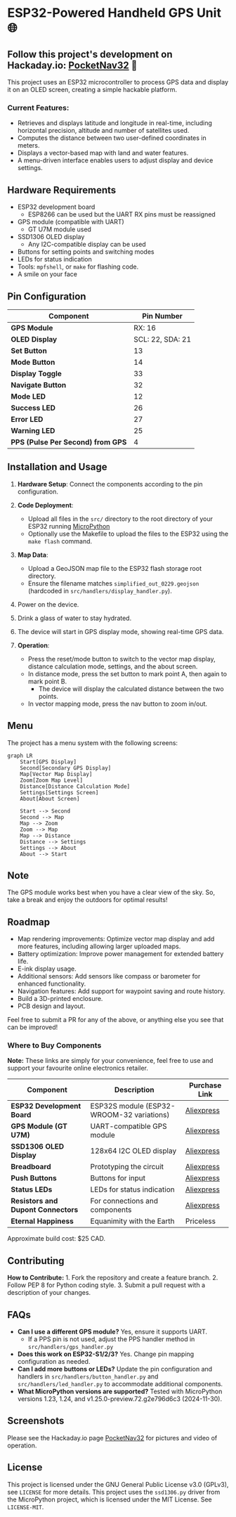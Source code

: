 # ESP32-Powered Handheld GPS Unit 🌐

Follow this project's development on Hackaday.io: [PocketNav32](https://hackaday.io/project/199321-pocketnav-32) 📸  
---


This project uses an ESP32 microcontroller to process GPS data and display it on an OLED screen, creating a simple hackable platform.

### Current Features:
- Retrieves and displays latitude and longitude in real-time, including horizontal precision, altitude and number of satellites used.
- Computes the distance between two user-defined coordinates in meters.
- Displays a vector-based map with land and water features.
- A menu-driven interface enables users to adjust display and device settings.

## Hardware Requirements

- ESP32 development board
  - ESP8266 can be used but the UART RX pins must be reassigned
- GPS module (compatible with UART) 
    - GT U7M module used
- SSD1306 OLED display
    - Any I2C-compatible display can be used
- Buttons for setting points and switching modes
- LEDs for status indication
- Tools: `mpfshell`, or `make` for flashing code.
- A smile on your face

## Pin Configuration
| Component          | Pin Number |
|--------------------|------------|
| **GPS Module**     | RX: 16     |
| **OLED Display**   | SCL: 22, SDA: 21 |
| **Set Button**     | 13         |
| **Mode Button**    | 14         |
| **Display Toggle** | 33         |
| **Navigate Button**| 32         |
| **Mode LED**       | 12         |
| **Success LED**    | 26         |
| **Error LED**      | 27         |
| **Warning LED**    | 25         |
| **PPS (Pulse Per Second) from GPS**     | 4          |


## Installation and Usage

1. **Hardware Setup**: Connect the components according to the pin configuration.
2. **Code Deployment**:
    * Upload all files in the `src/` directory to the root directory of your ESP32 running [MicroPython](https://docs.micropython.org/en/latest/esp32/tutorial/intro.html)
    * Optionally use the Makefile to upload the files to the ESP32 using the `make flash` command.

3. **Map Data**:
   - Upload a GeoJSON map file to the ESP32 flash storage root directory.
   - Ensure the filename matches `simplified_out_0229.geojson` (hardcoded in `src/handlers/display_handler.py`).

1. Power on the device.
2. Drink a glass of water to stay hydrated.
3. The device will start in GPS display mode, showing real-time GPS data.
4. **Operation**:
    * Press the reset/mode button to switch to the vector map display, distance calculation mode, settings, and the about screen.
    * In distance mode, press the set button to mark point A, then again to mark point B.
        * The device will display the calculated distance between the two points.
    * In vector mapping mode, press the nav button to zoom in/out.

## Menu
The project has a menu system with the following screens:
```mermaid
graph LR
    Start[GPS Display]
    Second[Secondary GPS Display]
    Map[Vector Map Display]
    Zoom[Zoom Map Level]
    Distance[Distance Calculation Mode]
    Settings[Settings Screen]
    About[About Screen]

    Start --> Second
    Second --> Map
    Map --> Zoom
    Zoom --> Map
    Map --> Distance
    Distance --> Settings
    Settings --> About
    About --> Start
```
## Note

The GPS module works best when you have a clear view of the sky. So, take a break and enjoy the outdoors for optimal results!

## Roadmap
* Map rendering improvements: Optimize vector map display and add more features, including allowing larger uploaded maps.
* Battery optimization: Improve power management for extended battery life.
* E-ink display usage.
* Additional sensors: Add sensors like compass or barometer for enhanced functionality.
* Navigation features: Add support for waypoint saving and route history.
* Build a 3D-printed enclosure.
* PCB design and layout.

Feel free to submit a PR for any of the above, or anything else you see that can be improved!

### Where to Buy Components
**Note:** These links are simply for your convenience, feel free to use and support your favourite online electronics retailer.

| **Component**       | **Description**                | **Purchase Link**                  |
|---------------------|--------------------------------|------------------------------------|
| **ESP32 Development Board** | ESP32S module (ESP32-WROOM-32 variations) | [Aliexpress](https://www.aliexpress.com/item/1005007370074458.html) |
| **GPS Module (GT U7M)**      | UART-compatible GPS module | [Aliexpress](https://www.aliexpress.com/item/1005001713388717.html) |
| **SSD1306 OLED Display**     | 128x64 I2C OLED display    | [Aliexpress](https://www.aliexpress.com/item/1005004355547926.html) |
| **Breadboard**                | Prototyping the circuit | [Aliexpress](https://www.aliexpress.com/item/1005004317066197.html) |
| **Push Buttons**             | Buttons for input   | [Aliexpress](https://www.aliexpress.com/item/1005005315348507.html) |
| **Status LEDs**              | LEDs for status indication  | [Aliexpress](https://www.aliexpress.com/item/1005004837079861.html) |
| **Resistors and Dupont Connectors**      | For connections and components | [Aliexpress](https://www.aliexpress.com/item/1005006378959096.html) |
| **Eternal Happiness**         | Equanimity with the Earth | Priceless |

Approximate build cost: $25 CAD.

## Contributing

**How to Contribute:**
	1.	Fork the repository and create a feature branch.
	2.	Follow PEP 8 for Python coding style.
	3.	Submit a pull request with a description of your changes.

## FAQs
* **Can I use a different GPS module?** Yes, ensure it supports UART. 
    * If a PPS pin is not used, adjust the PPS handler method in `src/handlers/gps_handler.py`
* **Does this work on ESP32-S1/2/3?** Yes. Change pin mapping configuration as needed.
* **Can I add more buttons or LEDs?** Update the pin configuration and handlers in `src/handlers/button_handler.py` and `src/handlers/led_handler.py` to accommodate additional components.
* **What MicroPython versions are supported?** Tested with MicroPython versions 1.23, 1.24, and v1.25.0-preview.72.g2e796d6c3 (2024-11-30).

## Screenshots 
Please see the Hackaday.io page [PocketNav32](https://hackaday.io/project/199321-pocketnav-32) for pictures and video of operation.

## License
This project is licensed under the GNU General Public License v3.0 (GPLv3), see `LICENSE` for more details.
This project uses the `ssd1306.py` driver from the MicroPython project, which is licensed under the MIT License. See `LICENSE-MIT`.
